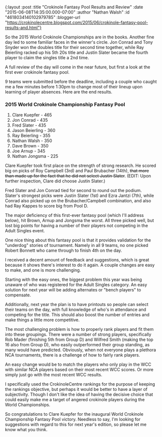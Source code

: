 {:layout :post
 :title "Crokinole Fantasy Pool Results and Review"
 :date "2015-06-08T14:35:00.000-07:00"
 :author "Nathan Walsh"
 :id "4618034140102979785"
 :blogger-url "https://crokinolecentre.blogspot.com/2015/06/crokinole-fantasy-pool-results-and.html"}

So the 2015 World Crokinole Championships are in the books. Another fine day led to some familiar faces in the winner's circle. Jon Conrad and Tony Snyder won the doubles title for their second time together, while Ray Beierling racked up his 5th 20s title and Justin Slater became the fourth player to claim the singles title a 2nd time.

A full review of the day will come in the near future, but first a look at the first ever crokinole fantasy pool.

9 teams were submitted before the deadline, including a couple who caught me a few minutes before 1:30pm to change most of their lineup upon learning of player absences. Here are the end results.

### 2015 World Crokinole Championship Fantasy Pool

1. Clare Kuepfer - 465
2. Jon Conrad - 435
2. Fred Slater - 435
4. Jason Beierling - 360
5. Ray Beierling - 355
6. Nathan Walsh - 350
6. Dave Brown - 350
8. Joe Arnup - 345
9. Nathan Jongsma - 225

Clare Kuepfer took first place on the strength of strong research. He scored big on picks of Roy Campbell (3rd) and Paul Brubacher (14th), <del>that more than made up for the fact that he did not select Justin Slater</del>. (EDIT: Upon further inspection, Clare did choose Justin Slater.)

Fred Slater and Jon Conrad tied for second to round out the podium. Slater's strongest picks were Justin Slater (1st) and Ezra Jantzi (7th), while Conrad also picked up on the Brubacher/Campbell combination, and also had Ray Kappes to score big from Pool D.

The major deficiency of this first-ever fantasy pool (which I'll address below), hit Brown, Arnup and Jongsma the worst. All three picked well, but lost big points for having a number of their players not competing in the Adult Singles event.

One nice thing about this fantasy pool is that it provides validation for the "underdog" stories of tournament. Namely in all 9 teams, no one picked Robert Bonnett who came through to finish 4th on the day.

I received a decent amount of feedback and suggestions, which is great because it shows there's interest to do it again. A couple changes are easy to make, and one is more challenging.

Starting with the easy ones, the biggest problem this year was being unaware of who was registered for the Adult Singles category. An easy solution for next year will be adding alternates or "bench players" to compensate.

Additionally, next year the plan is to have printouts so people can select their teams on the day, with full knowledge of who's in attendance and competing for the title. This should also boost the number of entries and make things a little more competitive.

The most challenging problem is how to properly rank players and fit them into these groupings. There were a number of strong players, specifically Rob Mader (finishing 5th from Group D) and Wilfred Smith (making the top 16 also from Group D), who easily outperformed their group standing, as many would have predicted. Obviously, when not everyone plays a plethora NCA tournaments, there is a challenge of how to fairly rank players.

An easy change would be to match the players who only play in the WCC with similar NCA players based on their most recent WCC scores. Or more simply just go with the most recent WCC results. 

I specifically used the CrokinoleCentre rankings for the purpose of keeping the rankings objective, but perhaps it would be better to have a layer of subjectivity. Though I don't like the idea of having the decisive choice that could easily make me a target of angered crokinole players during the World Championships.

So congratulations to Clare Kuepfer for the inaugural World Crokinole Championship Fantasy Pool victory. Needless to say, I'm looking for suggestions with regard to this for next year's edition, so please let me know what you think.
